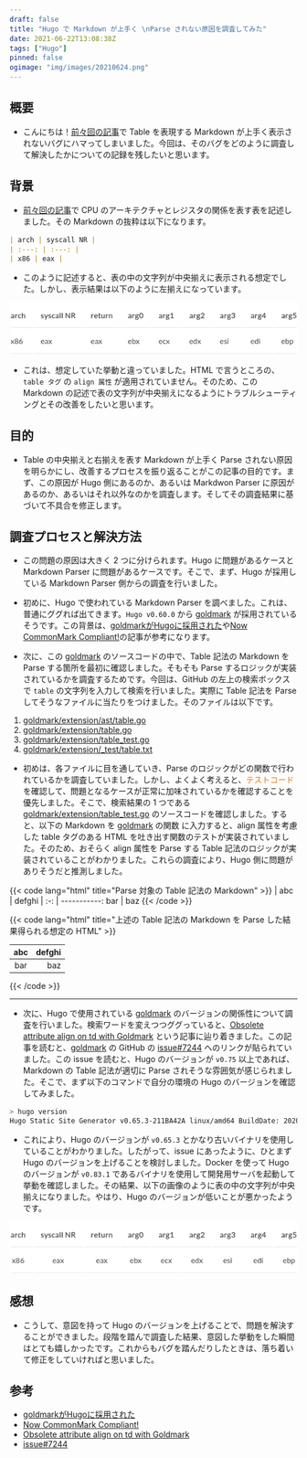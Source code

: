 ```yaml
---
draft: false
title: "Hugo で Markdown が上手く \nParse されない原因を調査してみた"
date: 2021-06-22T13:08:38Z
tags: ["Hugo"]
pinned: false
ogimage: "img/images/20210624.png"
---
```


## 概要

- こんにちは！[前々回の記事](https://hakiwata.jp/post/20210618/)で Table を表現する Markdown が上手く表示されないバグにハマってしまいました。今回は、そのバグをどのように調査して解決したかについての記録を残したいと思います。

## 背景

- [前々回の記事](https://hakiwata.jp/post/20210618/)で CPU のアーキテクチャとレジスタの関係を表す表を記述しました。その Markdown の抜粋は以下になります。

```markdown
| arch | syscall NR |
| :---: | :---: |
| x86 | eax |
```

- このように記述すると、表の中の文字列が中央揃えに表示される想定でした。しかし、表示結果は以下のように左揃えになっています。

![01_hakiwata.png](01_hakiwata.png)

- これは、想定していた挙動と違っていました。HTML で言うところの、`table タグ` の `align 属性` が適用されていません。そのため、この Markdown の記述で表の文字列が中央揃えになるようにトラブルシューティングとその改善をしたいと思います。

## 目的

- Table の中央揃えと右揃えを表す Markdown が上手く Parse されない原因を明らかにし、改善するプロセスを振り返ることがこの記事の目的です。まず、この原因が Hugo 側にあるのか、あるいは Markdwon Parser に原因があるのか、あるいはそれ以外なのかを調査します。そしてその調査結果に基づいて不具合を修正します。

## 調査プロセスと解決方法

- この問題の原因は大きく 2 つに分けられます。Hugo に問題があるケースと Markdown Parser に問題があるケースです。そこで、まず、Hugo が採用している Markdown Parser 側からの調査を行いました。

- 初めに、Hugo で使われている Markdown Parser を調べました。これは、普通にググれば出てきます。`Hugo v0.60.0` から [goldmark](https://github.com/yuin/goldmark) が採用されているそうです。この背景は、[goldmarkがHugoに採用された](http://inforno.net/articles/2019/12/25/hugo-now-uses-goldmark)や[Now CommonMark Compliant!](https://gohugo.io/news/0.60.0-relnotes/)の記事が参考になります。

- 次に、この [goldmark](https://github.com/yuin/goldmark) のソースコードの中で、Table 記法の Markdown を Parse する箇所を最初に確認しました。そもそも Parse するロジックが実装されているかを調査するためです。今回は、GitHub の左上の検索ボックスで `table` の文字列を入力して検索を行いました。実際に Table 記法を Parse してそうなファイルに当たりをつけました。そのファイルは以下です。

1. [goldmark/extension/ast/table.go](https://github.com/yuin/goldmark/blob/75d8cce5b78c7e1d5d9c4ca32c1164f0a1e57b53/extension/ast/table.go)
2. [goldmark/extension/table.go](https://github.com/yuin/goldmark/blob/75d8cce5b78c7e1d5d9c4ca32c1164f0a1e57b53/extension/table.go)
3. [goldmark/extension/table_test.go](https://github.com/yuin/goldmark/blob/75d8cce5b78c7e1d5d9c4ca32c1164f0a1e57b53/extension/table_test.go)
4. [goldmark/extension/_test/table.txt](https://github.com/yuin/goldmark/blob/75d8cce5b78c7e1d5d9c4ca32c1164f0a1e57b53/extension/_test/table.txt)

- 初めは、各ファイルに目を通していき、Parse のロジックがどの関数で行われているかを調査していました。しかし、よくよく考えると、<span style="color:#e47911;">テストコード</span>を確認して、問題となるケースが正常に加味されているかを確認することを優先しました。そこで、検索結果の 1 つである [goldmark/extension/table_test.go](https://github.com/yuin/goldmark/blob/75d8cce5b78c7e1d5d9c4ca32c1164f0a1e57b53/extension/table_test.go) のソースコードを確認しました。すると、以下の Markdown を [goldmark](https://github.com/yuin/goldmark) の関数 に入力すると、align 属性を考慮した table タグのある HTML を吐き出す関数のテストが実装されていました。そのため、おそらく align 属性を Parse する Table 記法のロジックが実装されていることがわかりました。これらの調査により、Hugo 側に問題がありそうだと推測しました。

{{< code lang="html" title="Parse 対象の Table 記法の Markdown" >}}
| abc | defghi |
:-: | -----------:
bar | baz
{{< /code >}}

{{< code lang="html" title="上述の Table 記法の Markdown を Parse した結果得られる想定の HTML" >}}
<table>
    <thead>
        <tr>
            <th align="center">abc</th>
            <th align="right">defghi</th>
        </tr>
    </thead>
    <tbody>
        <tr>
            <td align="center">bar</td>
            <td align="right">baz</td>
        </tr>
    </tbody>
</table>
{{< /code >}}

---

- 次に、Hugo で使用されている [goldmark](https://github.com/yuin/goldmark) のバージョンの関係性について調査を行いました。検索ワードを変えつつググっていると、[Obsolete attribute align on td with Goldmark](https://discourse.gohugo.io/t/obsolete-attribute-align-on-td-with-goldmark/25021) という記事に辿り着きました。この記事を読むと、[goldmark](https://github.com/yuin/goldmark) の GitHub の [issue#7244](https://github.com/gohugoio/hugo/issues/7244) へのリンクが貼られていました。この issue を読むと、Hugo のバージョンが `v0.75` 以上であれば、Markdown の Table 記法が適切に Parse されそうな雰囲気が感じられました。そこで、まず以下のコマンドで自分の環境の Hugo のバージョンを確認してみました。

```bash
> hugo version
Hugo Static Site Generator v0.65.3-211BA42A linux/amd64 BuildDate: 2020-02-23T09:59:37Z
```

- これにより、Hugo のバージョンが `v0.65.3` とかなり古いバイナリを使用していることがわかりました。したがって、issue にあったように、ひとまず Hugo のバージョンを上げることを検討しました。Docker を使って Hugo のバージョンが `v0.83.1` であるバイナリを使用して開発用サーバを起動して挙動を確認しました。その結果、以下の画像のように表の中の文字列が中央揃えになりました。やはり、Hugo のバージョンが低いことが悪かったようです。

![02_hakiwata.png](02_hakiwata.png)

## 感想

- こうして、意図を持って Hugo のバージョンを上げることで、問題を解決することができました。段階を踏んで調査した結果、意図した挙動をした瞬間はとても嬉しかったです。これからもバグを踏んだりしたときは、落ち着いて修正をしていければと思いました。

## 参考

- [goldmarkがHugoに採用された](http://inforno.net/articles/2019/12/25/hugo-now-uses-goldmark)
- [Now CommonMark Compliant!](https://gohugo.io/news/0.60.0-relnotes/)
- [Obsolete attribute align on td with Goldmark](https://discourse.gohugo.io/t/obsolete-attribute-align-on-td-with-goldmark/25021)
- [issue#7244](https://github.com/gohugoio/hugo/issues/7244)
